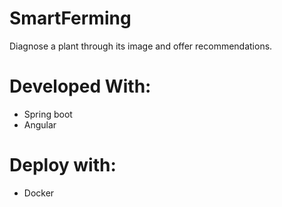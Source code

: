 # SmartFerming
Diagnose a plant through its image and offer recommendations.
# Developed With:
- Spring boot
- Angular
# Deploy with:
- Docker
